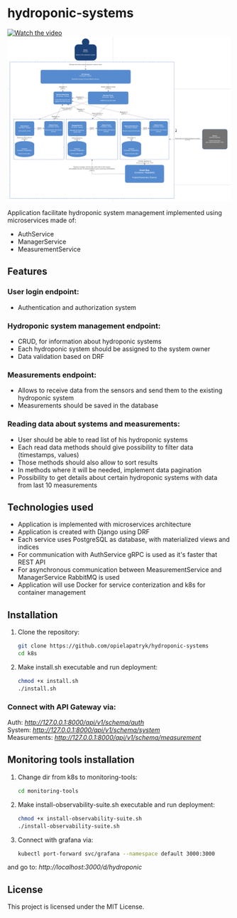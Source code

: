 # hydroponic-systems
[![Watch the video](https://img.youtube.com/vi/DAO_oPXLdBc/0.jpg)](https://www.youtube.com/watch?v=DAO_oPXLdBc)
![Container Diagram](./container.png)

Application facilitate hydroponic system management implemented using microservices made of:
- AuthService
- ManagerService
- MeasurementService

## Features 
### User login endpoint:
- Authentication and authorization system

### Hydroponic system management endpoint:
- CRUD, for information about hydroponic systems
- Each hydroponic system should be assigned to the system owner
- Data validation based on DRF 

### Measurements endpoint:
- Allows to receive data from the sensors and send them to the existing hydroponic system
- Measurements should be saved in the database

### Reading data about systems and measurements:
- User should be able to read list of his hydroponic systems
- Each read data methods should give possibility to filter data (timestamps, values)
- Those methods should also allow to sort results 
- In methods where it will be needed, implement data pagination
- Possibility to get details about certain hydroponic systems with data from last 10 measurements

## Technologies used 
- Application is implemented with microservices architecture
- Application is created with Django using DRF 
- Each service uses PostgreSQL as database, with materialized views and indices 
- For communication with AuthService gRPC is used as it's faster that REST API
- For asynchronous communication between MeasurementService and ManagerService RabbitMQ is used
- Application will use Docker for service conterization and k8s for container management

## Installation

1. Clone the repository:
    ```bash
    git clone https://github.com/opielapatryk/hydroponic-systems
    cd k8s
    ```

2. Make install.sh executable and run deployment:
    ```bash
    chmod +x install.sh
    ./install.sh
    ```

### Connect with API Gateway via:

Auth: *http://127.0.0.1:8000/api/v1/schema/auth* <br> 
System: *http://127.0.0.1:8000/api/v1/schema/system* <br> 
Measurements: *http://127.0.0.1:8000/api/v1/schema/measurement* <br>

## Monitoring tools installation

1. Change dir from k8s to monitoring-tools:
    ```bash
    cd monitoring-tools
    ```

2. Make install-observability-suite.sh executable and run deployment:
    ```bash
    chmod +x install-observability-suite.sh
    ./install-observability-suite.sh
    ```

3. Connect with grafana via:
    ```bash
    kubectl port-forward svc/grafana --namespace default 3000:3000
    ```

and go to:
*http://localhost:3000/d/hydroponic*


## License

This project is licensed under the MIT License.
